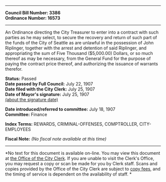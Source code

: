 * * * * *  
  
**Council Bill Number: [](#h0)[](#h2)3386**   
**Ordinance Number: 16573**  
  
* * * * *  
  
An Ordinance directing the City Treasurer to enter into a contract with such parties as he may select, to secure the recovery and return of such part of the funds of the City of Seattle as are unlawful in the possession of John Riplinger, together with the arrest and detention of said Riplinger, and appropriating the sum of Five Thousand ($5,000.00) Dollars, or so much thereof as may be necessary, from the General Fund for the purpose of paying the contract price thereof, and authorizing the issuance of warrants therefor.  
  
**Status:** Passed   
**Date passed by Full Council:** July 22, 1907   
**Date filed with the City Clerk:** July 25, 1907   
**Date of Mayor's signature:** July 25, 1907   
[(about the signature date)](/~public/approvaldate.htm)   
  
  
**Date introduced/referred to committee:** July 18, 1907   
**Committee:** Finance   
  
**Index Terms:** REWARDS, CRIMINAL-OFFENSES, COMPTROLLER, CITY-EMPLOYEES  
  
**Fiscal Note:** *(No fiscal note available at this time)*  
  
* * * * *  
  
*No text for this document is available on-line. You may view this document at [the Office of the City Clerk](http://www.seattle.gov/leg/clerk/contactUs.htm). If you are unable to visit the Clerk's Office, you may request a copy or scan be made for you by Clerk staff. Scans and copies provided by the Office of the City Clerk are subject to [copy fees](http://clerk.seattle.gov/~public/clerkfees.htm), and the timing of service is dependent on the availability of staff. *  
  
  
